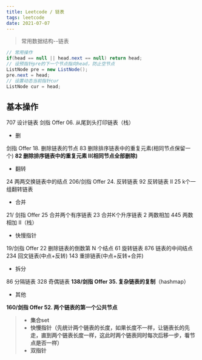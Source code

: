 ```yaml
---
title: Leetcode / 链表
tags: leetcode
date: 2021-07-07
---
```


> 常用数据结构--链表

<!-- more -->

```java
// 常用操作
if(head == null || head.next == null) return head;
// 设预指针pre的下一个节点指向head，防止空节点
ListNode pre = new ListNode(); 
pre.next = head;
// 设置动态当前指针cur
ListNode cur = head; 
```

## 基本操作

707 设计链表
剑指 Offer 06. 从尾到头打印链表（栈）

- 删

剑指 Offer 18. 删除链表的节点
83 删除排序链表中的重复元素(相同节点保留一个)
**82 删除排序链表中的重复元素 II(相同节点全部删除)**

- 翻转

24 两两交换链表中的结点
206/剑指 Offer 24. 反转链表
92 反转链表 II
25 k个一组翻转链表

- 合并

21/ 剑指 Offer 25 合并两个有序链表
23 合并K个升序链表
2 两数相加
445 两数相加 II（栈）

- 快慢指针

19/剑指 Offer 22 删除链表的倒数第 N 个结点
61 旋转链表
876 链表的中间结点
234 回文链表(中点+反转)
143 重排链表(中点+反转+合并)

- 拆分

86 分隔链表
328 奇偶链表
**138/剑指 Offer 35. 复杂链表的复制**（hashmap）

- 其他

**160/剑指 Offer 52. 两个链表的第一个公共节点**

> - **集合set**
> - **快慢指针（先统计两个链表的长度，如果长度不一样，让链表长的先走，直到两个链表长度一样，这此时两个链表同时每次后移一步，看节点是否一样）**
> - **双指针**